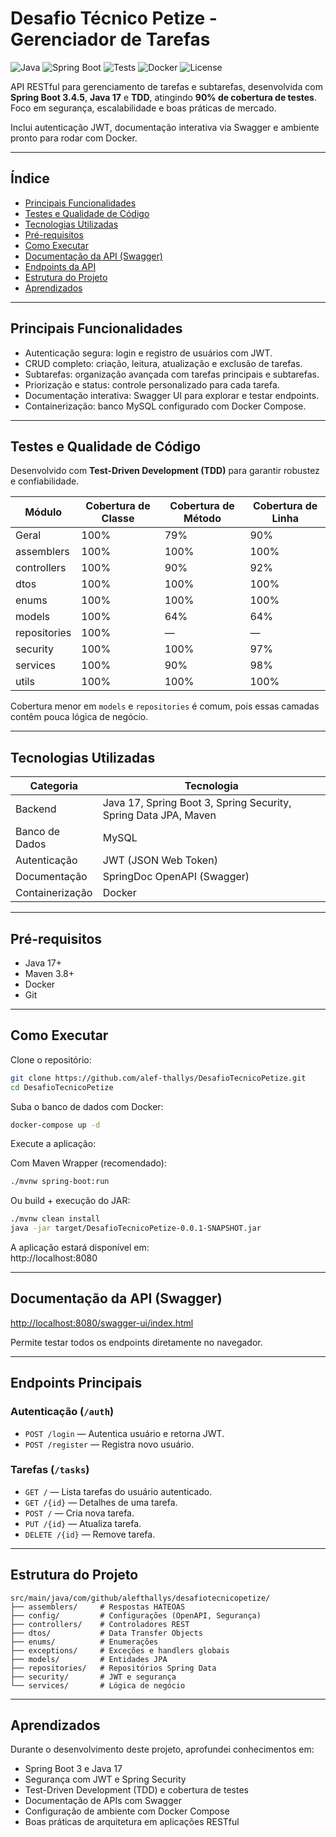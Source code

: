 # Desafio Técnico Petize - Gerenciador de Tarefas

![Java](https://img.shields.io/badge/Java-17-orange)
![Spring Boot](https://img.shields.io/badge/Spring%20Boot-3.4.5-brightgreen)
![Tests](https://img.shields.io/badge/Coverage-90%25-success)
![Docker](https://img.shields.io/badge/Docker-Ready-blue)
![License](https://img.shields.io/badge/license-MIT-lightgrey)

API RESTful para gerenciamento de tarefas e subtarefas, desenvolvida com **Spring Boot 3.4.5**, **Java 17** e **TDD**, atingindo **90% de cobertura de testes**. Foco em segurança, escalabilidade e boas práticas de mercado.

Inclui autenticação JWT, documentação interativa via Swagger e ambiente pronto para rodar com Docker.

---

## Índice

- [Principais Funcionalidades](#principais-funcionalidades)
- [Testes e Qualidade de Código](#testes-e-qualidade-de-código)
- [Tecnologias Utilizadas](#tecnologias-utilizadas)
- [Pré-requisitos](#pré-requisitos)
- [Como Executar](#como-executar)
- [Documentação da API (Swagger)](#documentação-da-api-swagger)
- [Endpoints da API](#endpoints-da-api)
- [Estrutura do Projeto](#estrutura-do-projeto)
- [Aprendizados](#aprendizados)

---

## Principais Funcionalidades

- Autenticação segura: login e registro de usuários com JWT.
- CRUD completo: criação, leitura, atualização e exclusão de tarefas.
- Subtarefas: organização avançada com tarefas principais e subtarefas.
- Priorização e status: controle personalizado para cada tarefa.
- Documentação interativa: Swagger UI para explorar e testar endpoints.
- Containerização: banco MySQL configurado com Docker Compose.

---

## Testes e Qualidade de Código

Desenvolvido com **Test-Driven Development (TDD)** para garantir robustez e confiabilidade.

| Módulo       | Cobertura de Classe | Cobertura de Método | Cobertura de Linha |
|--------------|--------------------|---------------------|-------------------|
| Geral        | 100%               | 79%                 | 90%               |
| assemblers   | 100%               | 100%                | 100%              |
| controllers  | 100%               | 90%                 | 92%               |
| dtos         | 100%               | 100%                | 100%              |
| enums        | 100%               | 100%                | 100%              |
| models       | 100%               | 64%                 | 64%               |
| repositories | 100%               | —                   | —                 |
| security     | 100%               | 100%                | 97%               |
| services     | 100%               | 90%                 | 98%               |
| utils        | 100%               | 100%                | 100%              |

Cobertura menor em `models` e `repositories` é comum, pois essas camadas contêm pouca lógica de negócio.

---

## Tecnologias Utilizadas

| Categoria         | Tecnologia                                                      |
|-------------------|-----------------------------------------------------------------|
| Backend           | Java 17, Spring Boot 3, Spring Security, Spring Data JPA, Maven |
| Banco de Dados    | MySQL                                                           |
| Autenticação      | JWT (JSON Web Token)                                            |
| Documentação      | SpringDoc OpenAPI (Swagger)                                     |
| Containerização   | Docker                                                          |

---

## Pré-requisitos

- Java 17+
- Maven 3.8+
- Docker
- Git

---

## Como Executar

Clone o repositório:
```bash
git clone https://github.com/alef-thallys/DesafioTecnicoPetize.git
cd DesafioTecnicoPetize
```

Suba o banco de dados com Docker:
```bash
docker-compose up -d
```

Execute a aplicação:

Com Maven Wrapper (recomendado):
```bash
./mvnw spring-boot:run
```

Ou build + execução do JAR:
```bash
./mvnw clean install
java -jar target/DesafioTecnicoPetize-0.0.1-SNAPSHOT.jar
```

A aplicação estará disponível em:  
http://localhost:8080

---

## Documentação da API (Swagger)

[http://localhost:8080/swagger-ui/index.html](http://localhost:8080/swagger-ui/index.html)

Permite testar todos os endpoints diretamente no navegador.

---

## Endpoints Principais

### Autenticação (`/auth`)
- `POST /login` — Autentica usuário e retorna JWT.
- `POST /register` — Registra novo usuário.

### Tarefas (`/tasks`)
- `GET /` — Lista tarefas do usuário autenticado.
- `GET /{id}` — Detalhes de uma tarefa.
- `POST /` — Cria nova tarefa.
- `PUT /{id}` — Atualiza tarefa.
- `DELETE /{id}` — Remove tarefa.

---

## Estrutura do Projeto

```
src/main/java/com/github/alefthallys/desafiotecnicopetize/
├── assemblers/     # Respostas HATEOAS
├── config/         # Configurações (OpenAPI, Segurança)
├── controllers/    # Controladores REST
├── dtos/           # Data Transfer Objects
├── enums/          # Enumerações
├── exceptions/     # Exceções e handlers globais
├── models/         # Entidades JPA
├── repositories/   # Repositórios Spring Data
├── security/       # JWT e segurança
└── services/       # Lógica de negócio
```

---

## Aprendizados

Durante o desenvolvimento deste projeto, aprofundei conhecimentos em:
- Spring Boot 3 e Java 17
- Segurança com JWT e Spring Security
- Test-Driven Development (TDD) e cobertura de testes
- Documentação de APIs com Swagger
- Configuração de ambiente com Docker Compose
- Boas práticas de arquitetura em aplicações RESTful